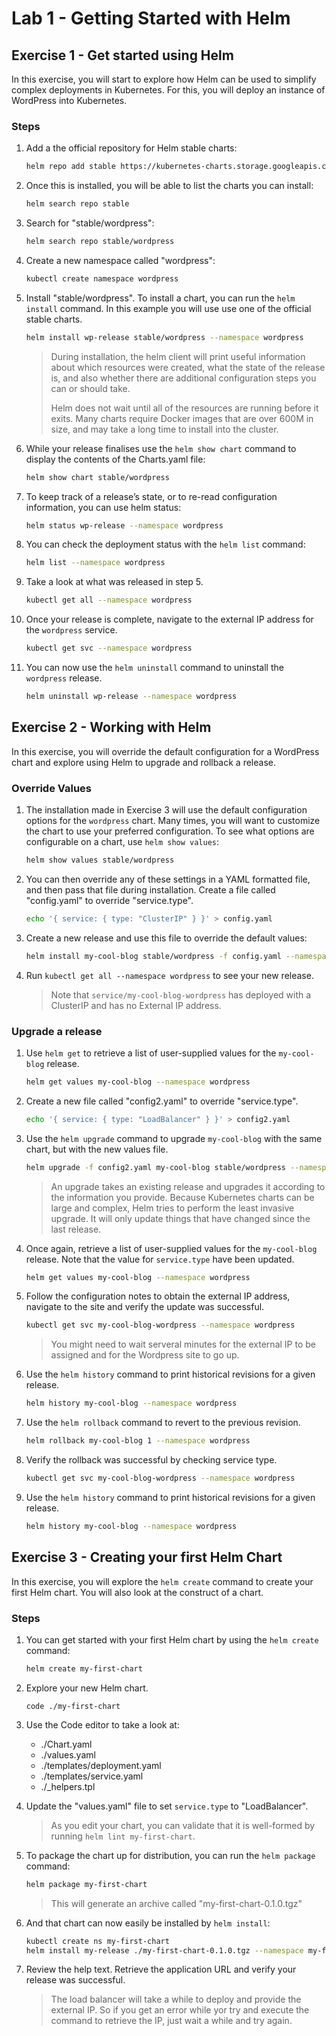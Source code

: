 # Lab 1 - Getting Started with Helm

## Exercise 1 - Get started using Helm
In this exercise, you will start to explore how Helm can be used to simplify complex deployments in Kubernetes. For this, you will deploy an instance of WordPress into Kubernetes.

### Steps

1. Add a the official repository for Helm stable charts:

    ```bash
    helm repo add stable https://kubernetes-charts.storage.googleapis.com/
    ```

2. Once this is installed, you will be able to list the charts you can install:

    ```bash
    helm search repo stable
    ```

3. Search for "stable/wordpress":

    ```bash
    helm search repo stable/wordpress
    ```

4. Create a new namespace called "wordpress":

    ```bash
    kubectl create namespace wordpress
    ```

5. Install "stable/wordpress". To install a chart, you can run the ```helm install``` command. In this example you will use use one of the official stable charts.

    ```bash
    helm install wp-release stable/wordpress --namespace wordpress
    ```

    > During installation, the helm client will print useful information about which resources were created, what the state of the release is, and also whether there are additional configuration steps you can or should take.
    >
    >Helm does not wait until all of the resources are running before it exits. Many charts require Docker images that are over 600M in size, and may take a long time to install into the cluster.

6. While your release finalises use the ```helm show chart``` command to display the contents of the Charts.yaml file:

    ```bash
    helm show chart stable/wordpress
    ```

7. To keep track of a release’s state, or to re-read configuration information, you can use helm status:

    ```bash
    helm status wp-release --namespace wordpress
    ```

8. You can check the deployment status with the ```helm list``` command:

    ```bash
    helm list --namespace wordpress
    ```

9. Take a look at what was released in step 5.

    ```bash
    kubectl get all --namespace wordpress
    ```

7. Once your release is complete, navigate to the external IP address for the ```wordpress``` service.
    
    ```bash
    kubectl get svc --namespace wordpress
    ```

8. You can now use the ```helm uninstall``` command to uninstall the ```wordpress``` release.

    ```bash
    helm uninstall wp-release --namespace wordpress
    ```

## Exercise 2 - Working with Helm
In this exercise, you will override the default configuration for a WordPress chart and explore using Helm to upgrade and rollback a release.

### Override Values

1. The installation made in Exercise 3 will use the default configuration options for the ```wordpress``` chart. Many times, you will want to customize the chart to use your preferred configuration. To see what options are configurable on a chart, use ```helm show values```:

    ```bash
    helm show values stable/wordpress
    ```

2. You can then override any of these settings in a YAML formatted file, and then pass that file during installation. Create a file called "config.yaml" to override "service.type". 

    ```bash
    echo '{ service: { type: "ClusterIP" } }' > config.yaml
    ```

3. Create a new release and use this file to override the default values:

    ```bash
    helm install my-cool-blog stable/wordpress -f config.yaml --namespace wordpress
    ```

4. Run ```kubectl get all --namespace wordpress``` to see your new release.

    > Note that ```service/my-cool-blog-wordpress``` has deployed with a ClusterIP and has no External IP address.

### Upgrade a release

1. Use ```helm get``` to retrieve a list of user-supplied values for the ```my-cool-blog``` release.

    ```bash
    helm get values my-cool-blog --namespace wordpress
    ```

2. Create a new file called "config2.yaml" to override "service.type". 

    ```bash
    echo '{ service: { type: "LoadBalancer" } }' > config2.yaml
    ```

3. Use the ```helm upgrade``` command to upgrade ```my-cool-blog``` with the same chart, but with the new values file.

    ```bash
    helm upgrade -f config2.yaml my-cool-blog stable/wordpress --namespace wordpress
    ```

    > An upgrade takes an existing release and upgrades it according to the information you provide. Because Kubernetes charts can be large and complex, Helm tries to perform the least invasive upgrade. It will only update things that have changed since the last release.

4. Once again, retrieve a list of user-supplied values for the ```my-cool-blog``` release. Note that the value for ```service.type``` have been updated.

    ```bash
    helm get values my-cool-blog --namespace wordpress
    ```

5. Follow the configuration notes to obtain the external IP address, navigate to the site and verify the update was successful.

    ```bash
    kubectl get svc my-cool-blog-wordpress --namespace wordpress
    ```

    > You might need to wait serveral minutes for the external IP to be assigned and for the Wordpress site to go up.

6. Use the ```helm history``` command to print historical revisions for a given release.

    ```bash
    helm history my-cool-blog --namespace wordpress
    ```

7. Use the ```helm rollback``` command to revert to the previous revision.

    ```bash
    helm rollback my-cool-blog 1 --namespace wordpress
    ```

7. Verify the rollback was successful by checking service type.

    ```bash
    kubectl get svc my-cool-blog-wordpress --namespace wordpress
    ```

9. Use the ```helm history``` command to print historical revisions for a given release.

    ```bash
    helm history my-cool-blog --namespace wordpress
    ```

## Exercise 3 - Creating your first Helm Chart
In this exercise, you will explore the ```helm create``` command to create your first Helm chart. You will also look at the construct of a chart.

### Steps

1. You can get started with your first Helm chart by using the ```helm create``` command:

    ```bash
    helm create my-first-chart
    ```

2. Explore your new Helm chart.

    ```
    code ./my-first-chart
    ```

3. Use the Code editor to take a look at:

    * ./Chart.yaml
    * ./values.yaml
    * ./templates/deployment.yaml
    * ./templates/service.yaml
    * ./_helpers.tpl

4. Update the "values.yaml" file to set ```service.type``` to "LoadBalancer".

    > As you edit your chart, you can validate that it is well-formed by running ```helm lint my-first-chart```.

4. To package the chart up for distribution, you can run the ```helm package``` command:

    ```bash
    helm package my-first-chart
    ```

    > This will generate an archive called "my-first-chart-0.1.0.tgz"

5. And that chart can now easily be installed by ```helm install```:

    ```bash
    kubectl create ns my-first-chart
    helm install my-release ./my-first-chart-0.1.0.tgz --namespace my-first-chart
    ```

6. Review the help text. Retrieve the application URL and verify your release was successful.
    > The load balancer will take a while to deploy and provide the external IP. So if you get an error while yor try and execute the command to retrieve the IP, just wait a while and try again.
